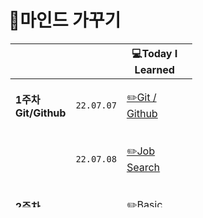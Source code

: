 # 😤마인드 가꾸기

<table style="border-collapse: collapse; width: 57.7907%; height: 262px; margin: 3;">
    <thead>
        <tr>
            <th class="빈칸" style="width: 100px;">&nbsp;</th>
            <th class="빈칸" style="width: 100px;" align="center">&nbsp;</th>
            <th class="Learned" style="width: 200px;" align="center">💻Today I Learned</th>
            <th class="Record" style="width: 100px;" align="center">📝Record</th>
            <th class="Important" style="width: 100px;" align="center">🤓Learned About</th>
        </tr>
    </thead>
    <tbody>
        <tr>
            <td class="1주차" style="width: 100px;"><b>1주차 Git/Github</b></td>
            <td class="date" style="width: 100px;" align="center"><code>22.07.07</code></td>
            <td class="Learned" style="width: 200px;" align="left">

[✏️Git / Github](1%EC%A3%BC%EC%B0%A8%202022.07/TIL%2007.07.md)

</td>
<td class="Record" style="width: 100px;" align="center">&nbsp;✅</td>
<td class="Important" style="width: 100px;" align="center">&nbsp;Add, Commit, Push, Pull, Merge</td>
</tr>
<tr>
<td class="1주차" style="width: 100px;">&nbsp;</td>
<td class="date" style="width: 100px;" align="center"><code>22.07.08</code></td>
<td class="Learned" style="width: 200px;" align="left">

[✏️Job Search](1%EC%A3%BC%EC%B0%A8%202022.07/TIL%2007.08.md)

</td>
<td class="Record" style="width: 100px;" align="center">&nbsp;✅</td>
<td class="Important" style="width: 100px;" align="center">&nbsp;What kind of developer will I be?</td>
</tr>
<tr>
<td class="2주차" style="width: 100px;"><b>2주차 Python</b></td>
<td class="date" style="width: 100px;" align="center"><code>22.07.11</code></td>
<td class="Learned" style="width: 200px;" align="left">

[✏️Basic Python](2%EC%A3%BC%EC%B0%A8%202022.07/07.11.md)

</td>
<td class="Record" style="width: 100px;" align="center">&nbsp;✅</td>
<td class="Important" style="width: 100px;" align="center">&nbsp;Code Grammar</td>
</tr>
<tr>
<td class="2주차" style="width: 100px;"></td>
<td class="date" style="width: 100px;" align="center"><code>22.07.12</code></td>
<td class="Learned" style="width: 200px;" align="left">

[✏️Jump To Python](2%EC%A3%BC%EC%B0%A8%202022.07/07.12.md)

</td>
<td class="Record" style="width: 100px;" align="center">&nbsp;✅</td>
<td class="Important" style="width: 100px;" align="center">&nbsp;for, while, continue, break</td>
</tr>
<tr>
<td class="2주차" style="width: 100px;"></td>
<td class="date" style="width: 100px;" align="center"><code>22.07.13</code></td>
<td class="Learned" style="width: 200px;" align="left">

[✏️Python Function](2%EC%A3%BC%EC%B0%A8%202022.07/07.13.md)

</td>
<td class="Record" style="width: 100px;" align="center">&nbsp;✅</td>
<td class="Important" style="width: 100px;" align="center">&nbsp;Function</td>
</tr>
<tr>
<td class="2주차" style="width: 100px;"></td>
<td class="date" style="width: 100px;" align="center"><code>22.07.14</code></td>
<td class="Learned" style="width: 200px;" align="left">

[✏️Python Dictionary](2%EC%A3%BC%EC%B0%A8%202022.07/07.14.md)

</td>
<td class="Record" style="width: 100px;" align="center">&nbsp;✅</td>
<td class="Important" style="width: 100px;" align="center">&nbsp;Methods, list, String, Dictionary</td>
</tr>
<tr>
<td class="2주차" style="width: 100px;"></td>
<td class="date" style="width: 100px;" align="center"><code>22.07.15</code></td>
<td class="Learned" style="width: 200px;" align="left">

[✏️Python JASON](2%EC%A3%BC%EC%B0%A8%202022.07/07.15.md)

</td>
<td class="Record" style="width: 100px;" align="center">&nbsp;✅</td>
<td class="Important" style="width: 100px;" align="center">&nbsp;import JSON, with open, dumps, loads</td>
</tr>
<tr>
<td class="3주차" style="width: 100px;"><b>3주차 Python</b></td>
<td class="date" style="width: 100px;" align="center"><code>22.07.18</code></td>
<td class="Learned" style="width: 200px;" align="left">

[✏️Error Debugging](3%EC%A3%BC%EC%B0%A8%202022.07/07.18.md)

</td>
<td class="Record" style="width: 100px;" align="center">&nbsp;✅</td>
<td class="Important" style="width: 100px;" align="center">&nbsp;debugging</td>
</tr>
<tr>
<td class="3주차" style="width: 100px;"></td>
<td class="date" style="width: 100px;" align="center"><code>22.07.19</code></td>
<td class="Learned" style="width: 200px;" align="left">

[✏️Python OOP](3%EC%A3%BC%EC%B0%A8%202022.07/07.19.md)

</td>
<td class="Record" style="width: 100px;" align="center">&nbsp;✅</td>
<td class="Important" style="width: 100px;" align="center">&nbsp;OOP, ClASS</td>
</tr>
<tr>
<td class="3주차" style="width: 100px;"></td>
<td class="date" style="width: 100px;" align="center"><code>22.07.20</code></td>
<td class="Learned" style="width: 200px;" align="left">

[✏️Python SW Academy](3%EC%A3%BC%EC%B0%A8%202022.07/07.20.md)

</td>
<td class="Record" style="width: 100px;" align="center">&nbsp;✅</td>
<td class="Important" style="width: 100px;" align="center">&nbsp;CodingTest</td>
</tr>
<tr>
<td class="3주차" style="width: 100px;"></td>
<td class="date" style="width: 100px;" align="center"><code>22.07.21</code></td>
<td class="Learned" style="width: 200px;" align="left">

[✏️Python Module](3%EC%A3%BC%EC%B0%A8%202022.07/07.21.md)

</td>
<td class="Record" style="width: 100px;" align="center">&nbsp;✅</td>
<td class="Important" style="width: 100px;" align="center">&nbsp;Module</td>
</tr>
<tr>
<td class="3주차" style="width: 100px;"></td>
<td class="date" style="width: 100px;" align="center"><code>22.07.22</code></td>
<td class="Learned" style="width: 200px;" align="left">

[✏️Python API](./3%EC%A3%BC%EC%B0%A8%202022.07/07.22.md)

</td>
<td class="Record" style="width: 100px;" align="center">&nbsp;✅</td>
<td class="Important" style="width: 100px;" align="center">&nbsp;API</td>
</tr>
<tr>
<td class="3주차" style="width: 100px;"><b>4주차 Algorithm</b></td>
<td class="date" style="width: 100px;" align="center"><code>22.07.25</code></td>
<td class="Learned" style="width: 200px;" align="left">

[✏️Algorithm / Code Review](./4%EC%A3%BC%EC%B0%A8%202022.07/07.25.md)

</td>
<td class="Record" style="width: 100px;" align="center">&nbsp;✅</td>
<td class="Important" style="width: 100px;" align="center">&nbsp;Algorithm - Reveiw</td>
</tr>
<td class="3주차" style="width: 100px;"></td>
<td class="date" style="width: 100px;" align="center"><code>22.07.26</code></td>
<td class="Learned" style="width: 200px;" align="left">

[✏️Time Complexity](./4%EC%A3%BC%EC%B0%A8%202022.07/07.26.md)

</td>
<td class="Record" style="width: 100px;" align="center">&nbsp;✅</td>
<td class="Important" style="width: 100px;" align="center">&nbsp;Algorithm - Time Complexity</td>
</tr>
<td class="3주차" style="width: 100px;"></td>
<td class="date" style="width: 100px;" align="center"><code>22.07.27</code></td>
<td class="Learned" style="width: 200px;" align="left">

[✏️Algorithm / Code Review](./4%EC%A3%BC%EC%B0%A8%202022.07/07.27.md)

</td>
<td class="Record" style="width: 100px;" align="center">&nbsp;✅</td>
<td class="Important" style="width: 100px;" align="center">&nbsp;Algorithm - Reveiw</td>
</tr>
<td class="3주차" style="width: 100px;"></td>
<td class="date" style="width: 100px;" align="center"><code>22.07.28</code></td>
<td class="Learned" style="width: 200px;" align="left">

[✏️Algorithm / Code Reveiw](./4%EC%A3%BC%EC%B0%A8%202022.07/07.28.md)

</td>
<td class="Record" style="width: 100px;" align="center">&nbsp;✅</td>
<td class="Important" style="width: 100px;" align="center">&nbsp;Algorithm - Reveiw</td>
</tr>
